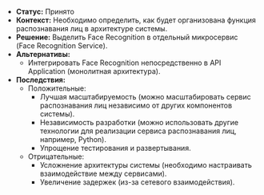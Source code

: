 - **Статус:** Принято
- **Контекст:** Необходимо определить, как будет организована функция распознавания лиц в архитектуре системы.
- **Решение:** Выделить Face Recognition в отдельный микросервис (Face Recognition Service).
- **Альтернативы:**
    - Интегрировать Face Recognition непосредственно в API Application (монолитная архитектура).
- **Последствия:**
    - Положительные:
        - Лучшая масштабируемость (можно масштабировать сервис распознавания лиц независимо от других компонентов системы).
        - Независимость разработки (можно использовать другие технологии для реализации сервиса распознавания лиц, например, Python).
        - Упрощение тестирования и развертывания.
    - Отрицательные:
        - Усложнение архитектуры системы (необходимо настраивать взаимодействие между сервисами).
        - Увеличение задержек (из-за сетевого взаимодействия).